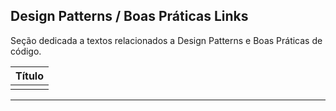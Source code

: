 ## Design Patterns / Boas Práticas Links

Seção dedicada a textos relacionados a Design Patterns e Boas Práticas de código.

| **Título**  |
|---|
||
------------
